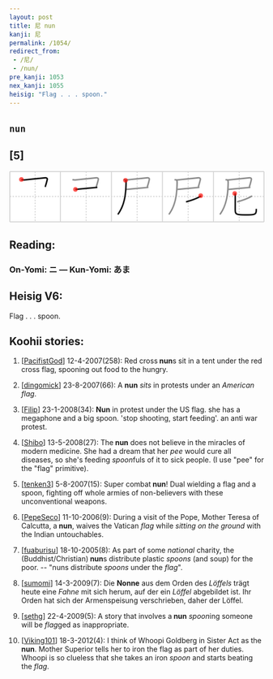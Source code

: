 ```yaml
---
layout: post
title: 尼 nun
kanji: 尼
permalink: /1054/
redirect_from:
 - /尼/
 - /nun/
pre_kanji: 1053
nex_kanji: 1055
heisig: "Flag . . . spoon."
---
```


## `nun`

## [5]

<div class="stroke"><img src="../images/E5B0BC.png" /></div>

## Reading:

### On-Yomi: ニ &mdash; Kun-Yomi: あま

## Heisig V6:

Flag . . . spoon.

## Koohii stories:

1) [<a href="http://kanji.koohii.com/profile/PacifistGod">PacifistGod</a>] 12-4-2007(258): Red cross<strong> nun</strong>s sit in a tent under the red cross flag, spooning out food to the hungry.

2) [<a href="http://kanji.koohii.com/profile/dingomick">dingomick</a>] 23-8-2007(66): A <strong>nun</strong> <em>sits</em> in protests under an <em>American flag</em>.

3) [<a href="http://kanji.koohii.com/profile/Filip">Filip</a>] 23-1-2008(34): <strong>Nun</strong> in protest under the US flag. she has a megaphone and a big spoon. &#039;stop shooting, start feeding&#039;. an anti war protest.

4) [<a href="http://kanji.koohii.com/profile/Shibo">Shibo</a>] 13-5-2008(27): The<strong> nun</strong> does not believe in the miracles of modern medicine. She had a dream that her <em>pee</em> would cure all diseases, so she&#039;s feeding <em>spoon</em>fuls of it to sick people. (I use &quot;pee&quot; for the &quot;flag&quot; primitive).

5) [<a href="http://kanji.koohii.com/profile/tenken3">tenken3</a>] 5-8-2007(15): Super combat<strong> nun</strong>! Dual wielding a flag and a spoon, fighting off whole armies of non-believers with these unconventional weapons.

6) [<a href="http://kanji.koohii.com/profile/PepeSeco">PepeSeco</a>] 11-10-2006(9): During a visit of the Pope, Mother Teresa of Calcutta, a<strong> nun</strong>, waives the Vatican <em>flag</em> while <em>sitting on the ground</em> with the Indian untouchables.

7) [<a href="http://kanji.koohii.com/profile/fuaburisu">fuaburisu</a>] 18-10-2005(8): As part of some <em>national</em> charity, the (Buddhist/Christian)<strong> nun</strong>s distribute plastic <em>spoons</em> (and soup) for the poor. -- &quot;nuns distribute <em>spoons</em> under the <em>flag</em>&quot;.

8) [<a href="http://kanji.koohii.com/profile/sumomi">sumomi</a>] 14-3-2009(7): Die <strong>Nonne</strong> aus dem Orden des <em>Löffels</em> trägt heute eine <em>Fahne</em> mit sich herum, auf der ein <em>Löffel</em> abgebildet ist. Ihr Orden hat sich der Armenspeisung verschrieben, daher der Löffel.

9) [<a href="http://kanji.koohii.com/profile/sethg">sethg</a>] 22-4-2009(5): A story that involves a<strong> nun</strong> <em>spoon</em>ing someone will be <em>flag</em>ged as inappropriate.

10) [<a href="http://kanji.koohii.com/profile/Viking101">Viking101</a>] 18-3-2012(4): I think of Whoopi Goldberg in Sister Act as the<strong> nun</strong>. Mother Superior tells her to iron the flag as part of her duties. Whoopi is so clueless that she takes an iron <em>spoon</em> and starts beating the <em>flag</em>.
